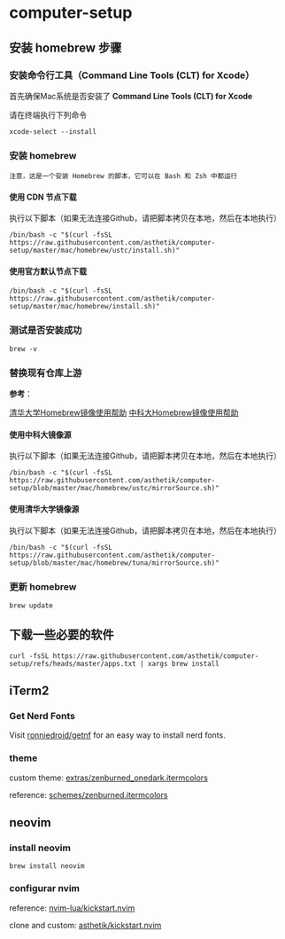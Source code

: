 # computer-setup

## 安装 homebrew 步骤

### 安装命令行工具（Command Line Tools (CLT) for Xcode）

首先确保Mac系统是否安装了 **Command Line Tools (CLT) for Xcode**

请在终端执行下列命令

```shell
xcode-select --install
```

### 安装 homebrew

`注意，这是一个安装 Homebrew 的脚本，它可以在 Bash 和 Zsh 中都运行`

#### 使用 CDN 节点下载

执行以下脚本（如果无法连接Github，请把脚本拷贝在本地，然后在本地执行）

```shell
/bin/bash -c "$(curl -fsSL https://raw.githubusercontent.com/asthetik/computer-setup/master/mac/homebrew/ustc/install.sh)"
```

#### 使用官方默认节点下载

```shell
/bin/bash -c "$(curl -fsSL https://raw.githubusercontent.com/asthetik/computer-setup/master/mac/homebrew/install.sh)"
```

### 测试是否安装成功

```shell
brew -v
```

### 替换现有仓库上游

**参考**：

[清华大学Homebrew镜像使用帮助](https://mirrors.tuna.tsinghua.edu.cn/help/homebrew/)  [中科大Homebrew镜像使用帮助](https://mirrors.ustc.edu.cn/help/brew.git.html)

#### 使用中科大镜像源

执行以下脚本（如果无法连接Github，请把脚本拷贝在本地，然后在本地执行）

```shell
/bin/bash -c "$(curl -fsSL https://raw.githubusercontent.com/asthetik/computer-setup/blob/master/mac/homebrew/ustc/mirrorSource.sh)"
```

#### 使用清华大学镜像源

执行以下脚本（如果无法连接Github，请把脚本拷贝在本地，然后在本地执行）

```shell
/bin/bash -c "$(curl -fsSL https://raw.githubusercontent.com/asthetik/computer-setup/blob/master/mac/homebrew/tuna/mirrorSource.sh)"
```

### 更新 homebrew

```shell
brew update
```

## 下载一些必要的软件

```shell
curl -fsSL https://raw.githubusercontent.com/asthetik/computer-setup/refs/heads/master/apps.txt | xargs brew install
```

## iTerm2

### Get Nerd Fonts

Visit [ronniedroid/getnf](https://github.com/ronniedroid/getnf) for an easy way to install nerd fonts.

### theme

custom theme: [extras/zenburned_onedark.itermcolors](https://raw.githubusercontent.com/asthetik/computer-setup/master/mac/extras/zenburned_onedark.itermcolors)

reference:  [schemes/zenburned.itermcolors](https://raw.githubusercontent.com/mbadolato/iTerm2-Color-Schemes/master/schemes/zenburned.itermcolors)

## neovim

### install neovim
```shell
brew install neovim
```

### configurar nvim

reference: [nvim-lua/kickstart.nvim](https://github.com/nvim-lua/kickstart.nvim)

clone and custom: [asthetik/kickstart.nvim](https://github.com/asthetik/kickstart.nvim)
